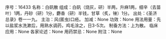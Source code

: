 序号：16433
名称：白矾散
组成：白矾（烧灰，研）半两，升麻1两，细辛（去苗叶）1两，丹砂（研）1分，麝香（研）半钱，甘草（炙，锉）1分。
出处：《圣济总录》卷一一九。
主治：风(匿虫)口疮。
加减：None
功效：None
用法用量：先以盐浆水洗漱后，用熟水调药，鸡毛涂之，日3-5次。
制备方法：上为散。
临床应用：None
各家论述：None
用药禁忌：None
附注：None
